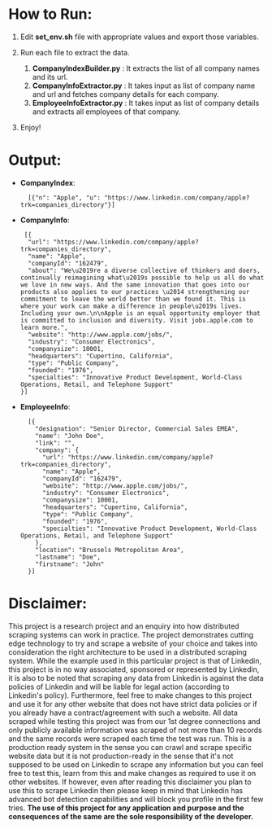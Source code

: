 How to Run:
==============================
 1. Edit **set_env.sh** file with appropriate values and export those variables.
 
 2. Run each file to extract the data.
       1. **CompanyIndexBuilder.py** : It extracts the list of all company names and its url.
       2. **CompanyInfoExtractor.py** : It takes input as list of company name and url and fetches company details for each company.
       3. **EmployeeInfoExtractor.py** : It takes input as list of company details and extracts all employees of that company.
 
 3. Enjoy!

Output:
============================

* **CompanyIndex**:

        [{"n": "Apple", "u": "https://www.linkedin.com/company/apple?trk=companies_directory"}]

* **CompanyInfo**:

       [{
        "url": "https://www.linkedin.com/company/apple?trk=companies_directory",
        "name": "Apple",
        "companyId": "162479",
        "about": "We\u2019re a diverse collective of thinkers and doers, continually reimagining what\u2019s possible to help us all do what we love in new ways. And the same innovation that goes into our products also applies to our practices \u2014 strengthening our commitment to leave the world better than we found it. This is where your work can make a difference in people\u2019s lives. Including your own.\n\nApple is an equal opportunity employer that is committed to inclusion and diversity. Visit jobs.apple.com to learn more.",
        "website": "http://www.apple.com/jobs/",
        "industry": "Consumer Electronics",
        "companysize": 10001,
        "headquarters": "Cupertino, California",
        "type": "Public Company",
        "founded": "1976",
        "specialties": "Innovative Product Development, World-Class Operations, Retail, and Telephone Support"
      }]


* **EmployeeInfo**:

        [{
          "designation": "Senior Director, Commercial Sales EMEA",
          "name": "John Doe",
          "link": "",
          "company": {
            "url": "https://www.linkedin.com/company/apple?trk=companies_directory",
            "name": "Apple",
            "companyId": "162479",
            "website": "http://www.apple.com/jobs/",
            "industry": "Consumer Electronics",
            "companysize": 10001,
            "headquarters": "Cupertino, California",
            "type": "Public Company",
            "founded": "1976",
            "specialties": "Innovative Product Development, World-Class Operations, Retail, and Telephone Support"
          },
          "location": "Brussels Metropolitan Area",
          "lastname": "Doe",
          "firstname": "John"
        }]
 
Disclaimer:
============================
This project is a research project and an enquiry into how distributed scraping systems can work in practice. The project demonstrates cutting edge technology to try and scrape a website of your choice and takes into consideration the right architecture to be used in a distributed scraping system. While the example used in this particular project is that of Linkedin, this project is in no way associated, sponsored or represented by Linkedin, it is also to be noted that scraping any data from Linkedin is against the data policies of Linkedin and will be liable for legal action (according to Linkedin's policy). Furthermore, feel free to make changes to this project and use it for any other website that does not have strict data policies or if you already have a contract/agreement with such a website. All data scraped while testing this project was from our 1st degree connections and only publicly available information was scraped of not more than 10 records and the same records were scraped each time the test was run. This is a production ready system in the sense you can crawl and scrape specific website data but it is not production-ready in the sense that it's not supposed to be used on Linkedin to scrape any information but you can feel free to test this, learn from this and make changes as required to use it on other websites. If however, even after reading this disclaimer you plan to use this to scrape Linkedin then please keep in mind that Linkedin has advanced bot detection capabilities and will block you profile in the first few tries. 
**The use of this project for any application and purpose and the consequences of the same are the sole responsibility of the developer.**    
    
 
 
 
     